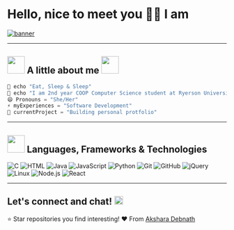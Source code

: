 # Hello, nice to meet you 👋✨ I am
[![banner](https://user-images.githubusercontent.com/70068533/151483864-0c304755-a12a-4cb0-9fe5-38b0db15e95c.gif)](https://akshxrx.github.io/web/)

** **

## <img src="https://user-images.githubusercontent.com/70068533/151487809-05c3d7f3-9c2f-483e-9926-d0537d095072.gif" width="40"> A little about me <img src="https://media.giphy.com/media/WUlplcMpOCEmTGBtBW/giphy.gif" width="40"> 

```java
💬 echo "Eat, Sleep & Sleep" 
🌱 echo "I am 2nd year COOP Computer Science student at Ryerson University!"
😄 Pronouns = "She/Her"
⚡ myExperiences = "Software Development"
🔭 currentProject = "Building personal protfolio" 
```

** **

## <img src="https://media.giphy.com/media/VgCDAzcKvsR6OM0uWg/giphy.gif" width="40"> Languages, Frameworks & Technologies
![C](https://img.shields.io/badge/-C-000000?style=flat&logo=C)
![HTML](https://img.shields.io/badge/-HTML5-000000?style=flat&logo=HTML5)
![Java](https://img.shields.io/badge/-Java-000000?style=flat&logo=Java&logoColor=007396)
![JavaScript](https://img.shields.io/badge/-JavaScript-000000?style=flat&logo=javascript)
![Python](https://img.shields.io/badge/-Python-000000?style=flat&logo=python)
![Git](https://img.shields.io/badge/-Git-000000?style=flat&logo=git&logoColor=F05032)
![GitHub](https://img.shields.io/badge/-GitHub-000000?style=flat&logo=github&logoColor=FFFFFF)
![jQuery](https://img.shields.io/badge/-jQuery-000000?style=flat&logo=jQuery&logoColor=0769AD)
![Linux](https://img.shields.io/badge/-Linux-000000?style=flat&logo=linux&logoColor=FCC624)
![Node.js](https://img.shields.io/badge/-Node.js-000000?style=flat&logo=node.js&logoColor=339933)
![React](https://img.shields.io/badge/-React-000000?style=flat&logo=React&logoColor=61DAFB)

** **

## Let's connect and chat! <a href="https://www.linkedin.com/in/akshara-debnath/"><img src=https://user-images.githubusercontent.com/70068533/151489070-3cfde31d-4659-4071-a5aa-2d83be5301c5.png width="20"></a> 
⭐️ Star repositories you find interesting!
❤️ From [Akshara Debnath](https://github.com/akshxrx)
